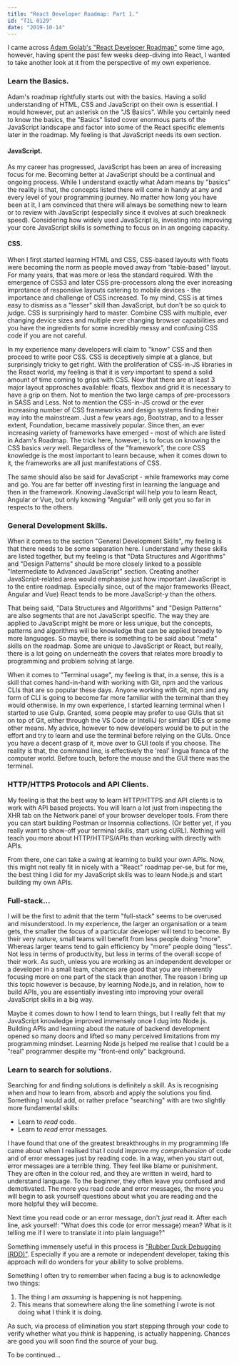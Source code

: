 ```yaml
---
title: "React Developer Roadmap: Part 1."
id: "TIL 0129"
date: "2019-10-14"
---
```


I came across [Adam Golab's "React Developer Roadmap"](https://github.com/adam-golab/react-developer-roadmap) some time ago, however, having spent the past few weeks deep-diving into React, I wanted to take another look at it from the perspective of my own experience. 

### Learn the Basics. 

Adam's roadmap rightfully starts out with the basics. Having a solid understanding of HTML, CSS and JavaScript on their own is essential. I would however, put an asterisk on the "JS Basics". While you certainly need to know the basics, the "Basics" listed cover enormous parts of the JavaScript landscape and factor into some of the React specific elements later in the roadmap.  My feeling is that JavaScript needs its own section. 

#### JavaScript.

As my career has progressed, JavaScript has been an area of increasing focus for me. Becoming better at JavaScript should be a continual and ongoing process. While I understand exactly what Adam means by "basics" the reality is that, the concepts listed there will come in handy at any and every level of your programming journey. No matter how long you have been at it, I am convinced that there will always be something new to learn or to review with JavaScript (especially since it evolves at such breakneck speed). Considering how widely used JavaScript is, investing into improving your core JavaScript skills is something to focus on in an ongoing capacity. 

#### CSS. 

When I first started learning HTML and CSS, CSS-based layouts with floats were becoming the norm as people moved away from "table-based" layout. For many years, that was more or less the standard required. With the emergence of CSS3 and later CSS pre-processors along the ever increasing improtance of responsive layouts catering to mobile devices - the importance and challenge of CSS increased. To my mind, CSS is at times easy to dismiss as a "lesser" skill than JavaScript, but don't be so quick to judge. CSS is surprisingly hard to master. Combine CSS with multiple, ever changing device sizes and multiple ever changing browser capabilities and you have the ingredients for some incredibly messy and confusing CSS code if you are not careful. 

In my experience many developers will claim to "know" CSS and then proceed to write poor CSS. CSS is deceptively simple at a glance, but surprisingly tricky to get right. With the proliferation of CSS-in-JS libraries in the React world, my feeling is that it is *very* important to spend a solid amount of time coming to grips with CSS. Now that there are at least 3 major layout approaches available: floats, flexbox and grid it is necessary to have a grip on them. Not to mention the two large camps of pre-processors in SASS and Less. Not to mention the CSS-in-JS crowd or the ever increasing number of CSS frameworks and design systems finding their way into the mainstream. Just a few years ago, Bootstrap, and to a lesser extent, Foundation, became massively popular. Since then, an ever increasing variety of frameworks have emerged - most of which are listed in Adam's Roadmap. The trick here, however, is to focus on knowing the CSS basics *very* well. Regardless of the "framework", the core CSS knowledge is the most important to learn because, when it comes down to it, the frameworks are all just manifestations of CSS. 

The same should also be said for JavaScript - while frameworks may come and go. You are far better off investing first in learning the language and then in the framework. Knowing JavaScript will help you to learn React, Angular or Vue, but only knowing "Angular" will only get you so far in respects to the others.

### General Development Skills. 

When it comes to the section "General Development Skills", my feeling is that there needs to be some separation here. I understand why these skills are listed together, but my feeling is that "Data Structures and Algorithms" and "Design Patterns" should be more closely linked to a possible "Intermediate to Advanced JavaScript" section. Creating another JavaScript-related area would emphasise just how important JavaScript is to the entire roadmap. Especially since, out of the major frameworks (React, Angular and Vue) React tends to be more JavaScript-y than the others. 

That being said, "Data Structures and Algorithms" and "Design Patterns" are also segments that are not JavaScript specific. The way they are applied to JavaScript might be more or less unique, but the concepts, patterns and algorithms will be knowledge that can be applied broadly to more languages. So maybe, there is something to be said about "meta" skills on the roadmap. Some are unique to JavaScript or React, but really, there is a lot going on underneath the covers that relates more broadly to programming and problem solving at large. 

When it comes to "Terminal usage", my feeling is that, in a sense, this is a skill that comes hand-in-hand with working with Git, npm and the various CLIs that are so popular these days. Anyone working with Git, npm and any form of CLI is going to become far more familiar with the terminal than they would otherwise. In my own experience, I started learning terminal when I started to use Gulp. Granted, some people may prefer to use GUIs that sit on top of Git, either through the VS Code or IntelliJ (or similar) IDEs or some other means. My advice, however to new developers would be to put in the effort and try to learn and use the terminal before relying on the GUIs. Once you have a decent grasp of it, move over to GUI tools if you choose. The reality is that, the command line, is effectively the 'real' lingua franca of the computer world. Before touch, before the mouse and the GUI there was the terminal. 

### HTTP/HTTPS Protocols and API Clients. 

My feeling is that the best way to learn HTTP/HTTPS and API clients is to work with API based projects. You will learn a lot just from inspecting the XHR tab on the Network panel of your browser developer tools. From there you can start building Postman or Insomnia collections. (Or better yet, if you really want to show-off your terminal skills, start using cURL). Nothing will teach you more about HTTP/HTTPS/APIs than working with directly with APIs.  

From there, one can take a swing at learning to build your own APIs. Now, this might not really fit in nicely with a "React" roadmap per-se, but for me, the best thing I did for my JavaScript skills was to learn Node.js and start building my own APIs.

### Full-stack...

I will be the first to admit that the term "full-stack" seems to be overused and misunderstood. In my experience, the larger an organisation or a team gets, the smaller the focus of a particular developer will tend to become. By their very nature, small teams will benefit from less people doing "more". Whereas larger teams tend to gain efficiency by "more" people doing "less". Not less in terms of productivity, but less in terms of the overall scope of their work. As such, unless you are working as an independent developer or a developer in a small team, chances are good that you are inherently focusing more on one part of the stack than another. The reason I bring up this topic however is because, by learning Node.js, and in relation, how to build APIs, you are essentially investing into improving your overall JavaScript skills in a big way. 

Maybe it comes down to how I tend to learn things, but I really felt that my JavaScript knowledge improved immensely once I dug into Node.js. Building APIs and learning about the nature of backend development opened so many doors and lifted so many perceived limitations from my programming mindset. Learning Node.js helped me realise that I could be a "real" programmer despite my "front-end only" background. 

### Learn to search for solutions. 

Searching for and finding solutions is definitely a skill. As is recognising when and how to learn from, absorb and apply the solutions you find. Something I would add, or rather preface "searching" with are two slightly more fundamental skills: 

* Learn to *read* code. 
* Learn to *read* error messages. 

I have found that one of the greatest breakthroughs in my programming life came about when I realised that I could improve my *comprehension* of code and of error messages just by reading code. In a way, when you start out, error messages are a terrible thing. They feel like blame or punishment. They are often in the colour red, and they are written in weird, hard to understand language. To the beginner, they often leave you confused and demotivated. The more you read code and error messages, the more you will begin to ask yourself questions about what you are reading and the more helpful they will become. 

Next time you read code or an error message, don't *just* read it. After each line, ask yourself: "What does this code (or error message) mean? What is it telling me if I were to translate it into plain language?" 

Something immensely useful in this process is ["Rubber Duck Debugging (RDD)"](https://rubberduckdebugging.com/). Especially if you are a remote or independent developer, taking this approach will do wonders for your ability to solve problems. 

Something I often try to remember when facing a bug is to acknowledge two things: 

1. The thing I am *assuming* is happening is not happening. 
2. This means that somewhere along the line something I wrote is not doing what I think it is doing. 

As such, via process of elimination you start stepping through your code to verify whether what you *think* is happening, is actually happening. Chances are good you will soon find the source of your bug. 

To be continued... 

